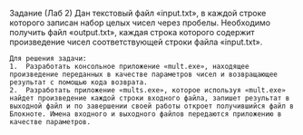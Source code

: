 Задание (Лаб 2)
    Дан текстовый файл «input.txt», в каждой строке которого записан набор целых чисел через пробелы. Необходимо получить файл «output.txt», каждая строка которого содержит произведение чисел соответствующей строки файла «input.txt».

    Для решения задачи:
    1.	Разработать консольное приложение «mult.exe», находящее произведение переданных в качестве параметров чисел и возвращающее результат с помощью кода возврата.
    2.	Разработать приложение «mults.exe», которое используя «mult.exe» найдет произведение каждой строки входного файла, запишет результат в выходной файл и по завершении своей работы откроет получившийся файл в Блокноте. Имена входного и выходного файлов передаются приложению в качестве параметров.
